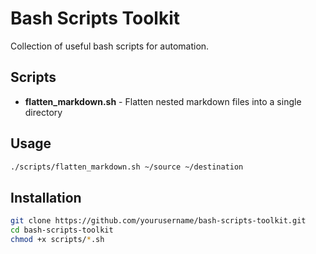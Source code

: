 # Bash Scripts Toolkit

Collection of useful bash scripts for automation.

## Scripts

- **flatten_markdown.sh** - Flatten nested markdown files into a single directory

## Usage
```bash
./scripts/flatten_markdown.sh ~/source ~/destination
```

## Installation
```bash
git clone https://github.com/yourusername/bash-scripts-toolkit.git
cd bash-scripts-toolkit
chmod +x scripts/*.sh
```
